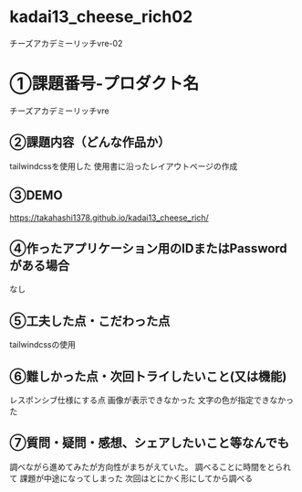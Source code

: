 # kadai13_cheese_rich02
チーズアカデミーリッチvre-02
# ①課題番号-プロダクト名

チーズアカデミーリッチvre

## ②課題内容（どんな作品か）

tailwindcssを使用した
使用書に沿ったレイアウトページの作成

## ③DEMO

https://takahashi1378.github.io/kadai13_cheese_rich/

## ④作ったアプリケーション用のIDまたはPasswordがある場合

なし

## ⑤工夫した点・こだわった点

tailwindcssの使用

## ⑥難しかった点・次回トライしたいこと(又は機能)

レスポンシブ仕様にする点
画像が表示できなかった
文字の色が指定できなかった

## ⑦質問・疑問・感想、シェアしたいこと等なんでも

調べながら進めてみたが方向性がまちがえていた。
調べることに時間をとられて
課題が中途になってしまった
次回はとにかく形にしてから調べる
